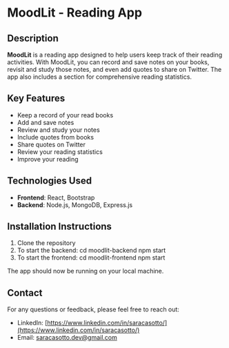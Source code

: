 # MoodLit - Reading App

## Description

**MoodLit** is a reading app designed to help users keep track of their reading activities. 
With MoodLit, you can record and save notes on your books, revisit and study those notes, and even add quotes to share on Twitter.
The app also includes a section for comprehensive reading statistics.

## Key Features

- Keep a record of your read books
- Add and save notes
- Review and study your notes
- Include quotes from books
- Share quotes on Twitter
- Review your reading statistics
- Improve your reading

## Technologies Used

- **Frontend**: React, Bootstrap
- **Backend**: Node.js, MongoDB, Express.js

## Installation Instructions

1. Clone the repository
2. To start the backend:
     cd moodlit-backend
     npm start
3. To start the frontend:
     cd moodlit-frontend
     npm start


The app should now be running on your local machine.

## Contact

For any questions or feedback, please feel free to reach out:

- LinkedIn: [https://www.linkedin.com/in/saracasotto/](https://www.linkedin.com/in/saracasotto/)
- Email: saracasotto.dev@gmail.com

